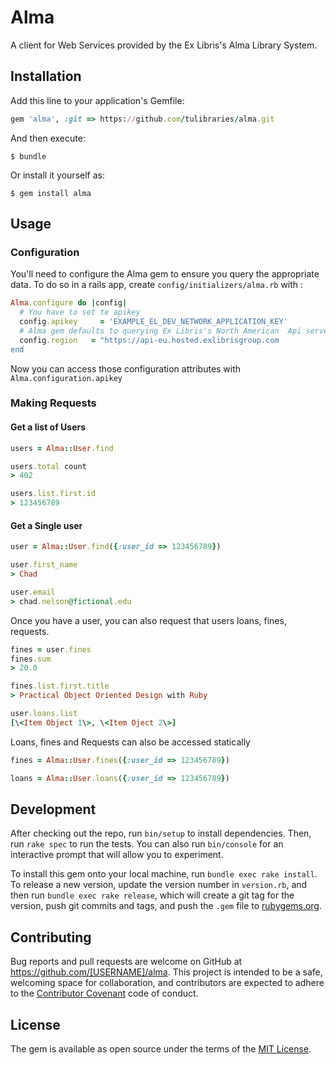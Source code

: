 # Alma

A client for Web Services provided by the Ex Libris's Alma Library System.

## Installation

Add this line to your application's Gemfile:

```ruby
gem 'alma', :git => https://github.com/tulibraries/alma.git
```

And then execute:

    $ bundle

Or install it yourself as:

    $ gem install alma

## Usage

### Configuration

You'll need to configure the Alma gem to ensure you query the appropriate data. To do so in a rails app, create `config/initializers/alma.rb` with :

```ruby
Alma.configure do |config|
  # You have to set te apikey 
  config.apikey     = 'EXAMPLE_EL_DEV_NETWORK_APPLICATION_KEY'
  # Alma gem defaults to querying Ex Libris's North American  Api servers. You can override that here.
  config.region   = "https://api-eu.hosted.exlibrisgroup.com
end
```

Now you can access those configuration attributes with `Alma.configuration.apikey`

### Making Requests

#### Get a list of Users
 ```ruby
 users = Alma::User.find
 
 users.total count
 > 402
 
 users.list.first.id 
 > 123456789
 ```
 
#### Get a Single user
 ```ruby
 user = Alma::User.find({:user_id => 123456789})
 
 user.first_name
 > Chad
 
 user.email
 > chad.nelson@fictional.edu
 ```
 
 Once you have a user, you can also request that users loans, fines, requests.
 
 ```ruby
 fines = user.fines
 fines.sum
 > 20.0
 
 fines.list.first.title
 > Practical Object Oriented Design with Ruby
 
 user.loans.list
 [\<Item Object 1\>, \<Item Oject 2\>]
 ```
 
 Loans, fines and Requests can also be accessed statically
  
  ```ruby
 fines = Alma::User.fines({:user_id => 123456789})
 
 loans = Alma::User.loans({:user_id => 123456789})
 
 ```
## Development

After checking out the repo, run `bin/setup` to install dependencies. Then, run `rake spec` to run the tests. You can also run `bin/console` for an interactive prompt that will allow you to experiment.

To install this gem onto your local machine, run `bundle exec rake install`. To release a new version, update the version number in `version.rb`, and then run `bundle exec rake release`, which will create a git tag for the version, push git commits and tags, and push the `.gem` file to [rubygems.org](https://rubygems.org).

## Contributing

Bug reports and pull requests are welcome on GitHub at https://github.com/[USERNAME]/alma. This project is intended to be a safe, welcoming space for collaboration, and contributors are expected to adhere to the [Contributor Covenant](http://contributor-covenant.org) code of conduct.


## License

The gem is available as open source under the terms of the [MIT License](http://opensource.org/licenses/MIT).

